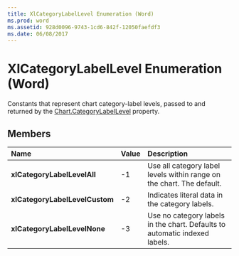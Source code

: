```yaml
---
title: XlCategoryLabelLevel Enumeration (Word)
ms.prod: word
ms.assetid: 928d0096-9743-1cd6-842f-12050faefdf3
ms.date: 06/08/2017
---
```



# XlCategoryLabelLevel Enumeration (Word)

Constants that represent chart category-label levels, passed to and returned by the [Chart.CategoryLabelLevel](Word.chart.categorylabellevel.md) property.


## Members



|**Name**|**Value**|**Description**|
|:-----|:-----|:-----|
| **xlCategoryLabelLevelAll**|-1|Use all category label levels within range on the chart. The default.|
| **xlCategoryLabelLevelCustom**|-2|Indicates literal data in the category labels.|
| **xlCategoryLabelLevelNone**|-3|Use no category labels in the chart. Defaults to automatic indexed labels.|

